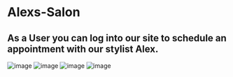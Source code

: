 # Alexs-Salon

## As a User you can log into our site to schedule an appointment with our stylist Alex. 

![image](https://user-images.githubusercontent.com/89590731/202576069-be3a679e-ceee-421d-a79c-c13cb3f401de.png)
![image](https://user-images.githubusercontent.com/89590731/202576114-6864eb48-7269-46a8-acfe-b8ff3d886351.png)
![image](https://user-images.githubusercontent.com/89590731/202576171-0fccd3d9-378b-485d-9dfc-19fc8d4dc131.png)
![image](https://user-images.githubusercontent.com/89590731/202576203-9004afc7-91be-4261-9995-33c45294f92c.png)
